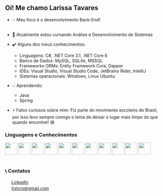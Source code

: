 ## Oi! Me chamo Larissa Tavares<br/>

- :bulb:	Meu foco é o desenvolvimento Back-End! <br/><br/>
- :notebook_with_decorative_cover: Atualmente estou cursando Análise e Desenvolvimento de Sistemas<br/>

- :heavy_check_mark:	 Alguns dos meus conhecimentos:
  - Linguagens: C#, .NET Core 3.1, .NET Core 6
  - Banco de Dados: MySQL, SQLite, MSSQL
  - Frameworks ORMs: Entity Framework Core, Dapper
  - IDEs: Visual Studio, Visual Studio Code, JetBrains Rider, IntelliJ
  - Sistemas operacionais: Windows, Linux Ubuntu<br/>

- :bulb: Aprendendo:
  - Java
  - Spring

- :zap:	Fatos curiosos sobre mim: Fiz parte do movimento escoteiro do Brasil, por isso levo sempre comigo o lema de deixar o lugar mais limpo do que quando encontrei! :smile:	


### Linguagens e Conhecimentos
<div>
   <img width=40 height=40 src="https://cdn.jsdelivr.net/gh/devicons/devicon/icons/csharp/csharp-original.svg" />
   <img width=40 height=40 src="https://cdn.jsdelivr.net/gh/devicons/devicon/icons/dotnetcore/dotnetcore-original.svg" />
   <img width=40 height=40 src="https://cdn.jsdelivr.net/gh/devicons/devicon/icons/mysql/mysql-original-wordmark.svg" />
   <img width=40 height=40 src="https://cdn.jsdelivr.net/gh/devicons/devicon/icons/sqlite/sqlite-original.svg" />
   <img width=40 height=40 src="https://cdn.jsdelivr.net/gh/devicons/devicon/icons/microsoftsqlserver/microsoftsqlserver-plain.svg" />
   
   <img width=40 height=40 src="https://cdn.jsdelivr.net/gh/devicons/devicon/icons/ubuntu/ubuntu-plain-wordmark.svg" />
   <img width=40 height=40 src="https://cdn.jsdelivr.net/gh/devicons/devicon/icons/visualstudio/visualstudio-plain.svg" />
   <img width=40 height=40 src="https://cdn.jsdelivr.net/gh/devicons/devicon/icons/jetbrains/jetbrains-original.svg" />
   <img width=40 height=40 src="https://cdn.jsdelivr.net/gh/devicons/devicon/icons/git/git-original.svg" />
   <img width=40 height=40 src="https://cdn.jsdelivr.net/gh/devicons/devicon/icons/java/java-original-wordmark.svg" />
   <img width=40 height=40 src="https://cdn.jsdelivr.net/gh/devicons/devicon/icons/spring/spring-original-wordmark.svg" />

</div><br/>

### :telephone_receiver: Contatos 
<img width=17 height=17 src="https://cdn.jsdelivr.net/gh/devicons/devicon/icons/linkedin/linkedin-original.svg" />	[LinkedIn](https://www.linkedin.com/in/larissa-tavares-ads/) <br/>
<img width=17 height=17 src="https://cdn.jsdelivr.net/gh/devicons/devicon/icons/google/google-original.svg" /> [lrstvrs@gmail.com](https://mail.google.com/mail/u/0/?tab=wm#inbox?compose=GTvVlcSDbFVrKjRfPFKgkhqQxCfSjPSKhZLVTVvvHSDBMRmvfZzJpJgFbVfWlGPJrGxGtGrNrCJNz)



<!--
**lrstvrs/lrstvrs** is a ✨ _special_ ✨ repository because its `README.md` (this file) appears on your GitHub profile.

Here are some ideas to get you started:

- 🔭 I’m currently working on ...
- 🌱 I’m currently learning ...
- 👯 I’m looking to collaborate on ...
- 🤔 I’m looking for help with ...
- 💬 Ask me about ...
- 📫 How to reach me: ...
- 😄 Pronouns: ...
- ⚡ Fun fact: ...
-->
